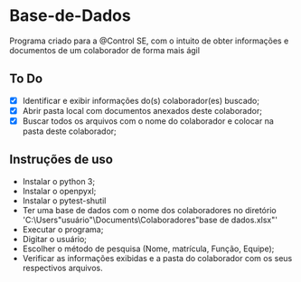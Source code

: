 # Base-de-Dados
Programa criado para a @Control SE, com o intuito de obter informações e documentos de um colaborador de forma mais ágil

## To Do

- [X] Identificar e exibir informações do(s) colaborador(es) buscado;
- [X] Abrir pasta local com documentos anexados deste colaborador;
- [X] Buscar todos os arquivos com o nome do colaborador e colocar na pasta deste colaborador;

## Instruções de uso

- Instalar o python 3;
- Instalar o openpyxl;
- Instalar o pytest-shutil
- Ter uma base de dados com o nome dos colaboradores no diretório 'C:\Users\"usuário"\Documents\Colaboradores\"base de dados.xlsx"'
- Executar o programa;
- Digitar o usuário;
- Escolher o método de pesquisa (Nome, matrícula, Função, Equipe);
- Verificar as informações exibidas e a pasta do colaborador com os seus respectivos arquivos.
